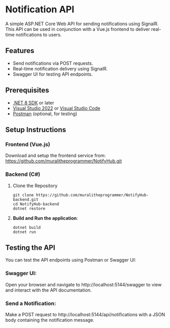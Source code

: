 # Notification API

A simple ASP.NET Core Web API for sending notifications using SignalR. This API can be used in conjunction with a Vue.js frontend to deliver real-time notifications to users.

## Features

- Send notifications via POST requests.
- Real-time notification delivery using SignalR.
- Swagger UI for testing API endpoints.

## Prerequisites

- [.NET 8 SDK](https://dotnet.microsoft.com/download) or later
- [Visual Studio 2022](https://visualstudio.microsoft.com/) or [Visual Studio Code](https://code.visualstudio.com/)
- [Postman](https://www.postman.com/) (optional, for testing)


## Setup Instructions

### Frontend (Vue.js)
Download and setup the frontend service from: https://github.com/muralitheprogrammer/NotifyHub.git


### Backend (C#)
1. Clone the Repository
    ```
    git clone https://github.com/muralitheprogrammer/NotifyHub-backend.git
    cd NotifyHub-backend
    dotnet restore
2. **Build and Run the application**:
    ```
    dotnet build
    dotnet run
## Testing the API
You can test the API endpoints using Postman or Swagger UI:
### Swagger UI: 
Open your browser and navigate to http://localhost:5144/swagger to view and interact with the API documentation.
### Send a Notification: 
Make a POST request to http://localhost:5144/api/notifications with a JSON body containing the notification message.
